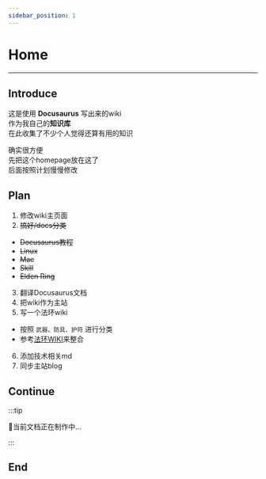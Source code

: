 ```yaml
---
sidebar_position: 1
---
```


# Home  

---

## Introduce
这是使用 **Docusaurus** 写出来的wiki  
作为我自己的**知识库**  
在此收集了不少个人觉得还算有用的知识  
        
确实很方便  
先把这个homepage放在这了  
后面按照计划慢慢修改  

## Plan
1. 修改wiki主页面
2. ~~搞好/docs分类~~
 - ~~Docusaurus教程~~
 - ~~Linux~~
 - ~~Mac~~
 - ~~Skill~~
 - ~~Elden Ring~~
3. 翻译Docusaurus文档
4. 把wiki作为主站
5. 写一个法环wiki
 - 按照 `武器、防具、护符` 进行分类
 - 参考[法环WIKI](https://docs.qq.com/sheet/DSG9JUFJKbWdHVUls)来整合
6. 添加技术相关md
7. 同步主站blog

## Continue
:::tip 

🍹当前文档正在制作中...

:::

## End